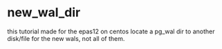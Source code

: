 # new_wal_dir
this tutorial made for the epas12 on centos
locate a pg_wal dir to another disk/file for the new wals, not all of them. 
